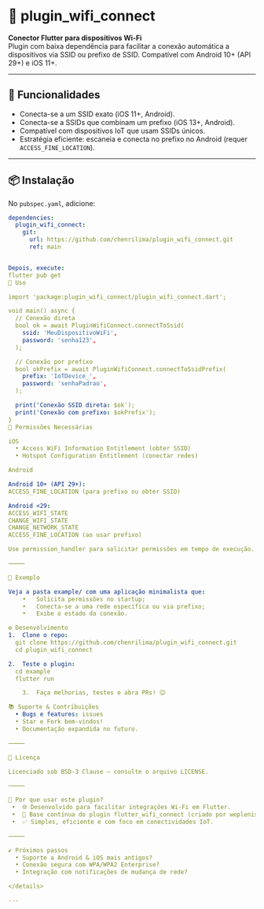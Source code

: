 
  # 🚀 plugin_wifi_connect

**Conector Flutter para dispositivos Wi‑Fi**  
Plugin com baixa dependência para facilitar a conexão automática a dispositivos via SSID ou prefixo de SSID. Compatível com Android 10+ (API 29+) e iOS 11+.

---

## 🎯 Funcionalidades

- Conecta-se a um SSID exato (iOS 11+, Android).
- Conecta-se a SSIDs que combinam um prefixo (iOS 13+, Android).
- Compatível com dispositivos IoT que usam SSIDs únicos.
- Estratégia eficiente: escaneia e conecta no prefixo no Android (requer `ACCESS_FINE_LOCATION`).

---

## 📦 Instalação

No `pubspec.yaml`, adicione:

```yaml
dependencies:
  plugin_wifi_connect:
    git:
      url: https://github.com/chenrilima/plugin_wifi_connect.git
      ref: main


Depois, execute:
flutter pub get
🔧 Uso

import 'package:plugin_wifi_connect/plugin_wifi_connect.dart';

void main() async {
  // Conexão direta
  bool ok = await PluginWifiConnect.connectToSsid(
    ssid: 'MeuDispositivoWiFi',
    password: 'senha123',
  );

  // Conexão por prefixo
  bool okPrefix = await PluginWifiConnect.connectToSsidPrefix(
    prefix: 'IoTDevice_',
    password: 'senhaPadrao',
  );

  print('Conexão SSID direta: $ok');
  print('Conexão com prefixo: $okPrefix');
}
📱 Permissões Necessárias

iOS
  •	Access WiFi Information Entitlement (obter SSID)
  • Hotspot Configuration Entitlement (conectar redes)

Android

Android 10+ (API 29+):
ACCESS_FINE_LOCATION (para prefixo ou obter SSID)

Android <29:
ACCESS_WIFI_STATE
CHANGE_WIFI_STATE
CHANGE_NETWORK_STATE
ACCESS_FINE_LOCATION (ao usar prefixo)

Use permission_handler para solicitar permissões em tempo de execução.

⸻

🧪 Exemplo

Veja a pasta example/ com uma aplicação minimalista que:
	•	Solicita permissões no startup;
	•	Conecta-se a uma rede específica ou via prefixo;
	•	Exibe o estado da conexão.

⚙️ Desenvolvimento
1.	Clone o repo:
  git clone https://github.com/chenrilima/plugin_wifi_connect.git
  cd plugin_wifi_connect

2.	Teste o plugin:
  cd example
  flutter run

	3.	Faça melhorias, testes e abra PRs! 😉

📚 Suporte & Contribuições
  • Bugs e features: issues
  • Star e Fork bem-vindos!
  •	Documentação expandida no futuro.

⸻

📜 Licença

Licenciado sob BSD‑3 Clause — consulte o arquivo LICENSE.

⸻

🧠 Por que usar este plugin?
 •	🌐 Desenvolvido para facilitar integrações Wi‑Fi em Flutter.
 •	🔄 Base contínua do plugin flutter_wifi_connect (criado por weplenish).
 •	✅ Simples, eficiente e com foco em conectividades IoT.

⸻

✔️ Próximos passos
  •	Suporte a Android & iOS mais antigos?
  •	Conexão segura com WPA/WPA2 Enterprise?
  •	Integração com notificações de mudança de rede?

</details>

---

